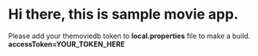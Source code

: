<h1>Hi there, this is sample movie app.</h1>
<p>
Please add your themoviedb token to <b>local.properties</b> file to make a build.
<b>accessToken=YOUR_TOKEN_HERE</b>
</p>

